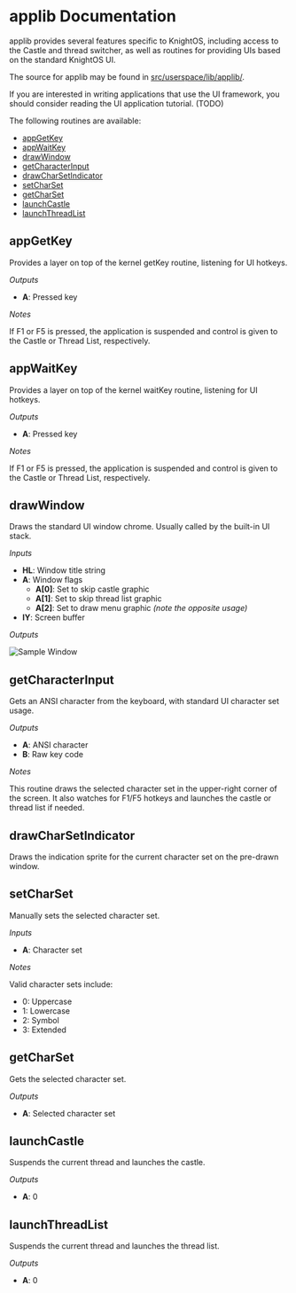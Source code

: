 # applib Documentation

applib provides several features specific to KnightOS, including access to the Castle and thread switcher, as
well as routines for providing UIs based on the standard KnightOS UI.

The source for applib may be found in
[src/userspace/lib/applib/](https://github.com/KnightSoft/KnightOS/tree/master/src/userspace/lib/applib).

If you are interested in writing applications that use the UI framework, you should consider reading the UI
application tutorial. (TODO)

The following routines are available:

* [appGetKey](#appgetkey)
* [appWaitKey](#appwaitkey)
* [drawWindow](#drawwindow)
* [getCharacterInput](#getcharacterinput)
* [drawCharSetIndicator](#drawcharsetindicator)
* [setCharSet](#setcharset)
* [getCharSet](#getcharset)
* [launchCastle](#launchCastle)
* [launchThreadList](#launchThreadList)

## appGetKey

Provides a layer on top of the kernel getKey routine, listening for UI hotkeys.

*Outputs*

* **A**: Pressed key

*Notes*

If F1 or F5 is pressed, the application is suspended and control is given to the Castle or Thread List,
respectively.

## appWaitKey

Provides a layer on top of the kernel waitKey routine, listening for UI hotkeys.

*Outputs*

* **A**: Pressed key

*Notes*

If F1 or F5 is pressed, the application is suspended and control is given to the Castle or Thread List,
respectively.

## drawWindow

Draws the standard UI window chrome. Usually called by the built-in UI stack.

*Inputs*

* **HL**: Window title string
* **A**: Window flags
    * **A[0]**: Set to skip castle graphic
    * **A[1]**: Set to skip thread list graphic
    * **A[2]**: Set to draw menu graphic *(note the opposite usage)*
* **IY**: Screen buffer

*Outputs*

![Sample Window](http://i.imgur.com/gFnoR.png)

## getCharacterInput

Gets an ANSI character from the keyboard, with standard UI character set usage.

*Outputs*

* **A**: ANSI character
* **B**: Raw key code

*Notes*

This routine draws the selected character set in the upper-right corner of the screen. It also
watches for F1/F5 hotkeys and launches the castle or thread list if needed.

## drawCharSetIndicator

Draws the indication sprite for the current character set on the pre-drawn window.

## setCharSet

Manually sets the selected character set.

*Inputs*

* **A**: Character set

*Notes*

Valid character sets include:

* 0: Uppercase
* 1: Lowercase
* 2: Symbol
* 3: Extended

## getCharSet

Gets the selected character set.

*Outputs*

* **A**: Selected character set

## launchCastle

Suspends the current thread and launches the castle.

*Outputs*

* **A**: 0

## launchThreadList

Suspends the current thread and launches the thread list.

*Outputs*

* **A**: 0
